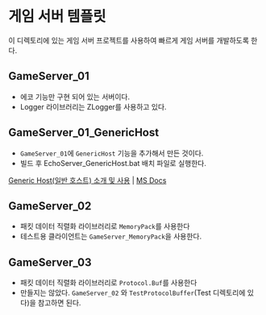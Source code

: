 # 게임 서버 템플릿
이 디렉토리에 있는 게임 서버 프로젝트를 사용하여 빠르게 게임 서버를 개발하도록 한다. 
     
    
## GameServer_01
- 에코 기능만 구현 되어 있는 서버이다.
- Logger 라이브러리는 ZLogger를 사용하고 있다.
   

## GameServer_01_GenericHost
- `GameServer_01`에 `GenericHost` 기능을 추가해서 만든 것이다.
- 빌드 후 EchoServer_GenericHost.bat 배치 파일로 실행한다. 
   
[Generic Host(일반 호스트) 소개 및 사용](https://jacking75.github.io/NET_GenericHost/)  | [MS Docs](https://learn.microsoft.com/ko-kr/dotnet/core/extensions/generic-host?tabs=appbuilder)     
    
  
  
## GameServer_02
- 패킷 데이터 직렬화 라이브러리로 `MemoryPack`를 사용한다
- 테스트용 클라이언트는 `GameServer_MemoryPack`을 사용한다.  
    
  
## GameServer_03
- 패킷 데이터 직렬화 라이브러리로 `Protocol.Buf`를 사용한다
- 만들지는 않았다. `GameServer_02` 와 `TestProtocolBuffer`(Test 디렉토리에 있다)을 참고하면 된다.